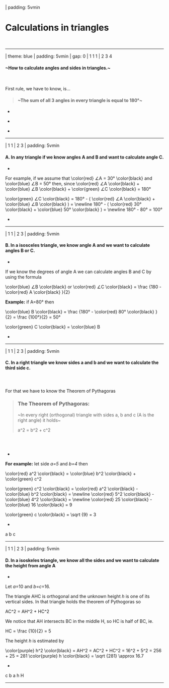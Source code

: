 

| padding: 5vmin

# Calculations in triangles

&nbsp;


---


| theme: blue
| padding: 5vmin
| gap: 0
| 1 1 1
| 2 3 4


#### ~How to calculate angles and sides in triangles.~

&nbsp; 

First rule, we have to know, is...


<blockquote>
  <section>
    <f-inline style="margin-bottom:0">

<f-fact-icon size="large" style="padding-right: var(--base3)" />

#### ~The sum of all 3 angles in every triangle is equal to 180°~

</f-inline>

</section>
</blockquote> 


-

<f-scene grid class="fullWidthScene">
  <Triangle :points="[ [0,1.598],[-1.5,-1],[1.5,-1] ]" :angleMarkers="3" angleInfo />
</f-scene>

-

<f-scene grid class="fullWidthScene">
  <Triangle :points="[ [-1,1],[-1,-1],[1,-1] ]" :angleMarkers="3" angleInfo />
</f-scene>

-

<f-scene grid class="fullWidthScene">
  <Triangle :points="[ [0.3,1.6],[-1.5,-1],[1.2,-1.2] ]" :angleMarkers="3" angleInfo />
</f-scene>



---

| 1 1
| 2 3
| padding: 5vmin


#### A. In any triangle if we know angles <f-math inline red>A</f-math> and <f-math inline blue>B</f-math> and want to calculate angle <f-math inline green>C</f-math>. 

-

For example, if we assume that <f-math inline>\color{red} ∠A = 30° \color{black} and \color{blue} ∠B = 50°</f-math> then, since <f-math inline>\color{red} ∠A \color{black} + \color{blue} ∠B \color{black} + \color{green} ∠C \color{black} = 180°</f-math>

<f-math inline>\color{green} ∠C \color{black} = 180° - ( \color{red} ∠A \color{black} + \color{blue} ∠B \color{black} ) = \newline 180° - ( \color{red} 30° \color{black} + \color{blue} 50° \color{black} ) = \newline 180° - 80° = 100°</f-math>

-

<f-scene grid class="fullWidthScene">
  <Triangle :points="[ [-1.5,-0.5],[1.5,-0.5],[2.021-1.5,1.166532-0.5] ]" :angleMarkers="3" angleInfo />
</f-scene>

---









| 1 1
| 2 3
| padding: 5vmin

#### B. In a isosceles triangle, we know angle <f-math inline red>A</f-math> and we want to calculate angles <f-math inline blue>B</f-math> or <f-math inline green>C</f-math>.

-

If we know the degrees of angle <f-math inline red>A</f-math> we can calculate angles <f-math inline blue>B</f-math> and <f-math inline green>C</f-math> by using the formula 

<f-math inline>\color{blue} ∠B \color{black} or \color{red} ∠C \color{black} = \frac {180 - \color{red} A \color{black} }{2}</f-math>

**Example:** if <f-math inline red>A=80°</f-math> then 

<f-math inline>\color{blue} B \color{black} = \frac {180° - \color{red} 80° \color{black} }{2} = \frac {100°}{2} = 50°</f-math>

<f-math inline>\color{green} C \color{black} = \color{blue} B</f-math>

-

<f-scene grid class="fullWidthScene">
  <Triangle :points="[ [0,1],[-1.5,-0.8],[1.5,-0.8] ]" :angleMarkers="3" angleInfo />
</f-scene>

---









| 1 1
| 2 3
| padding: 5vmin

#### C. In a right triangle we know sides <f-math inline red>a</f-math> and <f-math inline blue>b</f-math> and we want to calculate the third side <f-math inline green>c</f-math>.

#### &nbsp;

For that we have to know the Theorem of Pythagoras

<blockquote style="background: none;">
<section>

<f-inline>

<f-fact-icon size="large" />

### The Theorem of Pythagoras:

</f-inline>

~In every right (orthogonal) triangle with sides <f-math inline>a</f-math>, <f-math inline>b</f-math> and <f-math inline>c</f-math> (A is the right angle) it holds~

<f-math>a^2 = b^2 + c^2</f-math>

</section>
</blockquote> 


### &nbsp;

-

**For example:** let side <var class="red">a=5</var> and <var class="blue">b=4</var> then 

<f-math inline>\color{red} a^2 \color{black} = \color{blue} b^2 \color{black} + \color{green} c^2
</f-math>

<f-math inline>\color{green} c^2 \color{black} = \color{red} a^2 \color{black} - \color{blue} b^2 \color{black} = \newline \color{red} 5^2 \color{black} - \color{blue} 4^2 \color{black} = \newline \color{red} 25 \color{black} - \color{blue} 16 \color{black} = 9
</f-math>

<f-math inline>\color{green} c \color{black} = \sqrt {9} = 3</f-math>

-

<f-scene grid class="fullWidthScene">
  <Triangle :points="[ [-0.5,-1],[1,-1],[-0.5,1] ]" :angleMarkers="1"  />
  <f-text :fill="color('red')" position="0.4 0.2">a</f-text>
  <f-text :fill="color('blue')" position="-0.7 0">b</f-text>
  <f-text :fill="color('green')" position="0.2 -1.2">c</f-text>
</f-scene>

---








| 1 1
| 2 3
| padding: 5vmin

#### D. In a isoskeles triangle, we know all the sides and we want to calculate the height from angle <f-math inline red>A</f-math>

-

Let <var class="red">a</var>=10 and <var class="blue">b</var>=<var class="green">c</var>=16. 

The triangle AHC is orthogonal and the unknown height <var class="purple">h</var> is one of its vertical sides. 
In that triangle holds the theorem of Pythogoras so 

<f-math inline>AC^2 = AH^2 + HC^2</f-math>

We notice that AH intersects BC in the middle H, so HC is half of BC, ie. 

<f-math inline>HC = \frac {10}{2} = 5</f-math>

The height <var class="purple">h</var> is estimated by

<f-math inline>\color{purple} h^2 \color{black} = AH^2 = AC^2 + HC^2 = 16^2 + 5^2 = 256 + 25 = 281
  \color{purple} h \color{black} = \sqrt {281} \approx 16.7</f-math>

-

<f-scene grid class="fullWidthScene">
  <f-box :fill="color('yellow')" stroke r="0.25" opacity="0.5" position="0.125 -0.875" />
  <Triangle :points="[ [0,1.5],[1,-1],[-1,-1] ]" />
  <f-line points="0 1.5, 0 -1" style="stroke-dasharray: 0.04 0.07;" strokeWidth="2" :stroke="color('blue')" />
  <f-text :fill="color('green')" position="0.7 0.3">c</f-text>
  <f-text :fill="color('green')" position="-0.7 0.3">b</f-text>
  <f-text :fill="color('green')" position="0 -1.2">a</f-text>
  <f-text :fill="color('green')" position="-0.15 -0.15">h</f-text>
  <f-text :fill="color('blue')" position="-0.15 -0.9">H</f-text>
</f-scene>

---
